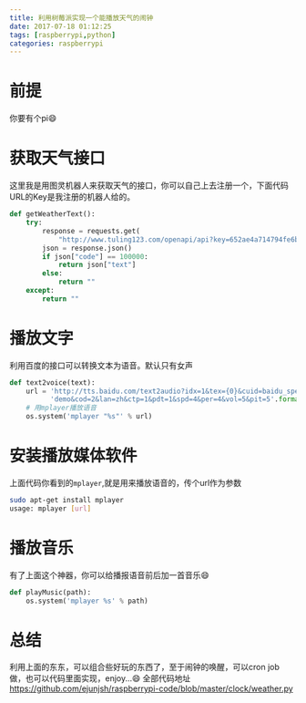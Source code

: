 ```yaml
---
title: 利用树莓派实现一个能播放天气的闹钟
date: 2017-07-18 01:12:25
tags: [raspberrypi,python]
categories: raspberrypi
---
```

# 前提
你要有个pi😄
<!-- more -->
# 获取天气接口
这里我是用图灵机器人来获取天气的接口，你可以自己上去注册一个，下面代码URL的Key是我注册的机器人给的。
````python
def getWeatherText():
    try:
        response = requests.get(
            "http://www.tuling123.com/openapi/api?key=652ae4a714794fe6b01faa990d7a981f&info=%s" % "广州今日天气")
        json = response.json()
        if json["code"] == 100000:
            return json["text"]
        else:
            return ""
    except:
        return ""
````
# 播放文字
利用百度的接口可以转换文本为语音。默认只有女声
````python
def text2voice(text):
    url = 'http://tts.baidu.com/text2audio?idx=1&tex={0}&cuid=baidu_speech_' \
          'demo&cod=2&lan=zh&ctp=1&pdt=1&spd=4&per=4&vol=5&pit=5'.format(text)
    # 用mplayer播放语音
    os.system('mplayer "%s"' % url)
````

# 安装播放媒体软件
上面代码你看到的`mplayer`,就是用来播放语音的，传个url作为参数
````bash
sudo apt-get install mplayer
usage: mplayer [url]
````

# 播放音乐
有了上面这个神器，你可以给播报语音前后加一首音乐😄
````python
def playMusic(path):
    os.system('mplayer %s' % path)
````

# 总结
利用上面的东东，可以组合些好玩的东西了，至于闹钟的唤醒，可以cron job 做，也可以代码里面实现，enjoy...😄
全部代码地址 https://github.com/ejunjsh/raspberrypi-code/blob/master/clock/weather.py